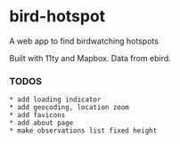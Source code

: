 # bird-hotspot

A web app to find birdwatching hotspots

Built with 11ty and Mapbox. Data from ebird.

### TODOS
	* add loading indicator
	* add geocoding, location zoom
	* add favicons
	* add about page
	* make observations list fixed height
